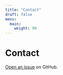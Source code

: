 ```yaml
---
title: "Contact"
draft: false
menu:
  main:
    weight: 90
---
```


# Contact

[Open an issue](https://github.com/integrimark/integrimark/issues/new) on GitHub.
